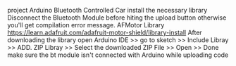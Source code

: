  project
Arduino Bluetooth Controlled Car
install the necessary library
 Disconnect the Bluetooth Module before hiting the upload button otherwise you'll get compilation error message.
AFMotor Library https://learn.adafruit.com/adafruit-motor-shield/library-install 
After downloading the library open Arduino IDE >> go to sketch >> Include Libray >> ADD. ZIP Libray >> Select the downloaded ZIP File >> Open  >> Done
 make sure the bt module isn't connected with Arduino while uploading code
